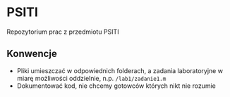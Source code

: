 # PSITI
Repozytorium prac z przedmiotu PSITI

## Konwencje
* Pliki umieszczać w odpowiednich folderach, a zadania laboratoryjne w miarę możliwości oddzielnie, n.p. `/lab1/zadanie1.m`
* Dokumentować kod, nie chcemy gotowców których nikt nie rozumie

